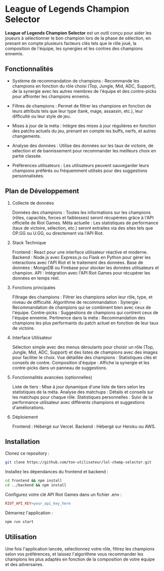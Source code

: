 # League of Legends Champion Selector

**League of Legends Champion Selector** est un outil conçu pour aider les joueurs à sélectionner le bon champion lors de la phase de sélection, en prenant en compte plusieurs facteurs clés tels que le rôle joué, la composition de l'équipe, les synergies et les contres des champions ennemis.

## Fonctionnalités

* Système de recommandation de champions : Recommande les champions en fonction du rôle choisi (Top, Jungle, Mid, ADC, Support), de la synergie avec les autres membres de l'équipe et des contre-picks pour affronter les champions ennemis.

* Filtres de champions : Permet de filtrer les champions en fonction de leurs attributs tels que leur type (tank, mage, assassin, etc.), leur difficulté ou leur style de jeu.

* Mises à jour de la méta : Intègre des mises à jour régulières en fonction des patchs actuels du jeu, prenant en compte les buffs, nerfs, et autres changements.

* Analyse des données : Utilise des données sur les taux de victoire, de sélection et de bannissement pour recommander les meilleurs choix en partie classée.

* Préférences utilisateurs : Les utilisateurs peuvent sauvegarder leurs champions préférés ou fréquemment utilisés pour des suggestions personnalisées.

## Plan de Développement
1. Collecte de données

    Données des champions : Toutes les informations sur les champions (rôles, capacités, forces et faiblesses) seront récupérées grâce à l'API officielle de Riot Games.
    Méta actuelle : Les statistiques de performance (taux de victoire, sélection, etc.) seront extraites via des sites tels que OP.GG ou U.GG, ou directement via l'API Riot.

2. Stack Technique

    Frontend : React pour une interface utilisateur réactive et moderne.
    Backend : Node.js avec Express.js ou Flask en Python pour gérer les interactions avec l'API Riot et le traitement des données.
    Base de données : MongoDB ou Firebase pour stocker les données utilisateurs et champion.
    API : Intégration avec l'API Riot Games pour récupérer les données en temps réel.

3. Fonctions principales

    Filtrage des champions : Filtrer les champions selon leur rôle, type, et niveau de difficulté.
    Algorithme de recommandation :
        Synergie : Recommandation de champions qui se combinent bien avec ceux de l'équipe.
        Contre-picks : Suggestions de champions qui contrent ceux de l'équipe ennemie.
        Pertinence dans la méta : Recommandation des champions les plus performants du patch actuel en fonction de leur taux de victoire.

4. Interface Utilisateur

    Sélection simple avec des menus déroulants pour choisir un rôle (Top, Jungle, Mid, ADC, Support) et des listes de champions avec des images pour faciliter le choix.
    Vue détaillée des champions : Statistiques clés et conseils de contre.
    Composition d'équipe : Affiche la synergie et les contre-picks dans un panneau de suggestions.

5. Fonctionnalités avancées (optionnelles)

    Liste de tiers : Mise à jour dynamique d'une liste de tiers selon les statistiques de la méta.
    Analyse des matchups : Détails et conseils sur les matchups pour chaque rôle.
    Statistiques personnelles : Suivi de la performance utilisateur avec différents champions et suggestions d'améliorations.

6. Déploiement

    Frontend : Hébergé sur Vercel.
    Backend : Hébergé sur Heroku ou AWS.

## Installation

Clonez ce repository :

```bash
git clone https://github.com/ton-utilisateur/lol-champ-selector.git
```

Installez les dépendances du frontend et backend :

```bash
cd frontend && npm install
cd ../backend && npm install
```

Configurez votre clé API Riot Games dans un fichier .env :

```makefile
RIOT_API_KEY=your_api_key_here
```

Démarrez l'application :

```bash
npm run start
```

## Utilisation

Une fois l'application lancée, sélectionnez votre rôle, filtrez les champions selon vos préférences, et laissez l'algorithme vous recommander les champions les plus adaptés en fonction de la composition de votre équipe et des adversaires.